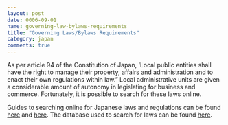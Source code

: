 ```yaml
---
layout: post
date: 0006-09-01
name: governing-law-bylaws-requirements
title: "Governing Laws/Bylaws Requirements"
category: japan
comments: true
---
```


As per article 94 of the Constitution of Japan, ‘Local public entities shall have the right to manage their property, affairs and administration and to enact their own regulations within law.”  Local administrative units are given a considerable amount of autonomy in legislating for business and commerce. Fortunately, it is possible to search for these laws online. 

Guides to searching online for Japanese laws and regulations can be found [here](https://blogs.loc.gov/law/2014/05/searching-for-current-japanese-laws-and-regulations/) and [here](http://www.japaneselawtranslation.go.jp/help/?re=02).
The database used to search for laws can be found [here](http://www.japaneselawtranslation.go.jp/law/?re=02).	


